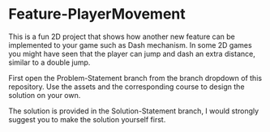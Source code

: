 # Feature-PlayerMovement

This is a fun 2D project that shows how another new feature can be implemented to your game such as Dash mechanism. In some 2D games you might have seen that the player can jump and dash an extra distance, similar to a double jump.

First open the Problem-Statement branch from the branch dropdown of this repository. Use the assets and the corresponding course to design the solution on your own. 

The solution is provided in the Solution-Statement branch, I would strongly suggest you to make the solution yourself first.
